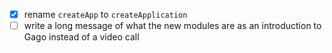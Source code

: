 - [x] rename `createApp` to `createApplication`
- [ ] write a long message of what the new modules are as an introduction to Gago instead of a video call

